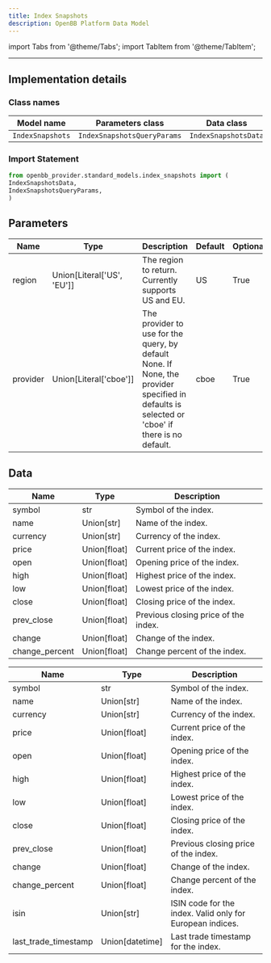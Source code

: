 ```yaml
---
title: Index Snapshots
description: OpenBB Platform Data Model
---
```



import Tabs from '@theme/Tabs';
import TabItem from '@theme/TabItem';


---

## Implementation details

### Class names

| Model name | Parameters class | Data class |
| ---------- | ---------------- | ---------- |
| `IndexSnapshots` | `IndexSnapshotsQueryParams` | `IndexSnapshotsData` |

### Import Statement

```python
from openbb_provider.standard_models.index_snapshots import (
IndexSnapshotsData,
IndexSnapshotsQueryParams,
)
```

## Parameters

<Tabs>
<TabItem value="standard" label="Standard">

| Name | Type | Description | Default | Optional |
| ---- | ---- | ----------- | ------- | -------- |
| region | Union[Literal['US', 'EU']] | The region to return. Currently supports US and EU. | US | True |
| provider | Union[Literal['cboe']] | The provider to use for the query, by default None. If None, the provider specified in defaults is selected or 'cboe' if there is no default. | cboe | True |
</TabItem>

</Tabs>

## Data

<Tabs>
<TabItem value="standard" label="Standard">

| Name | Type | Description |
| ---- | ---- | ----------- |
| symbol | str | Symbol of the index. |
| name | Union[str] | Name of the index. |
| currency | Union[str] | Currency of the index. |
| price | Union[float] | Current price of the index. |
| open | Union[float] | Opening price of the index. |
| high | Union[float] | Highest price of the index. |
| low | Union[float] | Lowest price of the index. |
| close | Union[float] | Closing price of the index. |
| prev_close | Union[float] | Previous closing price of the index. |
| change | Union[float] | Change of the index. |
| change_percent | Union[float] | Change percent of the index. |
</TabItem>

<TabItem value='cboe' label='cboe'>

| Name | Type | Description |
| ---- | ---- | ----------- |
| symbol | str | Symbol of the index. |
| name | Union[str] | Name of the index. |
| currency | Union[str] | Currency of the index. |
| price | Union[float] | Current price of the index. |
| open | Union[float] | Opening price of the index. |
| high | Union[float] | Highest price of the index. |
| low | Union[float] | Lowest price of the index. |
| close | Union[float] | Closing price of the index. |
| prev_close | Union[float] | Previous closing price of the index. |
| change | Union[float] | Change of the index. |
| change_percent | Union[float] | Change percent of the index. |
| isin | Union[str] | ISIN code for the index. Valid only for European indices. |
| last_trade_timestamp | Union[datetime] | Last trade timestamp for the index. |
</TabItem>

</Tabs>

